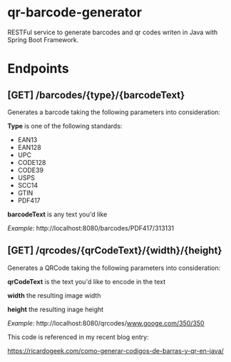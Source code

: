 # qr-barcode-generator
RESTFul service to generate barcodes and qr codes writen in Java with Spring Boot Framework.

# Endpoints

## [GET] /barcodes/{type}/{barcodeText}

Generates a barcode taking the following parameters into consideration:

**Type** is one of the following standards:
* EAN13
* EAN128
* UPC
* CODE128
* CODE39
* USPS
* SCC14
* GTIN
* PDF417

**barcodeText** is any text you'd like

*Example:* http://localhost:8080/barcodes/PDF417/313131

## [GET] /qrcodes/{qrCodeText}/{width}/{height}

Generates a QRCode taking the following parameters into consideration:

**qrCodeText** is the text you'd like to encode in the text

**width** the resulting image width

**height** the resulting inage height

*Example:* http://localhost:8080/qrcodes/www.googe.com/350/350

This code is referenced in my recent blog entry:

https://ricardogeek.com/como-generar-codigos-de-barras-y-qr-en-java/
